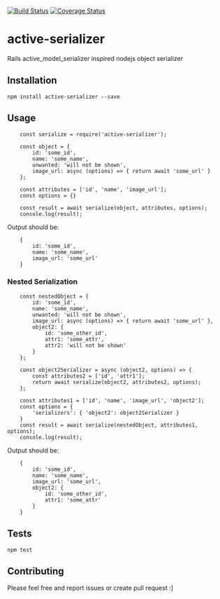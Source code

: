 [![Build Status](https://travis-ci.org/billykong/active-serializer.svg?branch=master)](https://travis-ci.org/billykong/active-serializer)  [![Coverage Status](https://coveralls.io/repos/github/billykong/active-serializer/badge.svg?branch=master)](https://coveralls.io/github/billykong/active-serializer?branch=master)

# active-serializer
Rails active_model_serializer inspired nodejs object serializer

## Installation

  `npm install active-serializer --save`

## Usage
```
    const serialize = require('active-serializer');

    const object = { 
        id: 'some_id', 
        name: 'some_name', 
        unwanted: 'will not be shown',
        image_url: async (options) => { return await 'some_url' }
    };

    const attributes = ['id', 'name', 'image_url'];
    const options = {}

    const result = await serialize(object, attributes, options);
    console.log(result);
```
  Output should be: 
```
    { 
        id: 'some_id', 
        name: 'some_name', 
        image_url: 'some_url'
    }
```

### Nested Serialization
```
    const nestedObject = { 
        id: 'some_id', 
        name: 'some_name', 
        unwanted: 'will not be shown',
        image_url: async (options) => { return await 'some_url' },
        object2: {
            id: 'some_other_id',
            attr1: 'some_attr',
            attr2: 'will not be shown'
        }
    };
    
    const object2Serializer = async (object2, options) => {
        const attributes2 = ['id', 'attr1'];
        return await serialize(object2, attributes2, options);
    };

    const attributes1 = ['id', 'name', 'image_url', 'object2'];
    const options = { 
        'serializers': { 'object2': object2Serializer }
    }
    const result = await serialize(nestedObject, attributes1, options);
    console.log(result);
```
  Output should be: 
```
    { 
        id: 'some_id', 
        name: 'some_name', 
        image_url: 'some_url',
        object2: {
            id: 'some_other_id',
            attr1: 'some_attr'
        }
    }
```


## Tests

  `npm test`

## Contributing
Please feel free and report issues or create pull request :]
